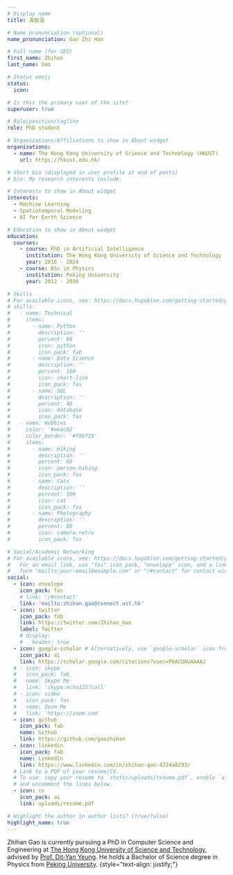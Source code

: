 ```yaml
---
# Display name
title: 高智涵

# Name pronunciation (optional)
name_pronunciation: Gao Zhi Han

# Full name (for SEO)
first_name: Zhihan
last_name: Gao

# Status emoji
status:
  icon:

# Is this the primary user of the site?
superuser: true

# Role/position/tagline
role: PhD student

# Organizations/Affiliations to show in About widget
organizations:
  - name: The Hong Kong University of Science and Technology (HKUST)
    url: https://hkust.edu.hk/

# Short bio (displayed in user profile at end of posts)
# bio: My research interests include.

# Interests to show in About widget
interests:
  - Machine Learning
  - Spatiotemporal Modeling
  - AI for Earth Science

# Education to show in About widget
education:
  courses:
    - course: PhD in Artificial Intelligence
      institution: The Hong Kong University of Science and Technology
      year: 2016 - 2024
    - course: BSc in Physics
      institution: Peking University
      year: 2012 - 2016

# Skills
# For available icons, see: https://docs.hugoblox.com/getting-started/page-builder/#icons
# skills:
#   - name: Technical
#     items:
#       - name: Python
#         description: ''
#         percent: 80
#         icon: python
#         icon_pack: fab
#       - name: Data Science
#         description: ''
#         percent: 100
#         icon: chart-line
#         icon_pack: fas
#       - name: SQL
#         description: ''
#         percent: 40
#         icon: database
#         icon_pack: fas
#   - name: Hobbies
#     color: '#eeac02'
#     color_border: '#f0bf23'
#     items:
#       - name: Hiking
#         description: ''
#         percent: 60
#         icon: person-hiking
#         icon_pack: fas
#       - name: Cats
#         description: ''
#         percent: 100
#         icon: cat
#         icon_pack: fas
#       - name: Photography
#         description: ''
#         percent: 80
#         icon: camera-retro
#         icon_pack: fas

# Social/Academic Networking
# For available icons, see: https://docs.hugoblox.com/getting-started/page-builder/#icons
#   For an email link, use "fas" icon pack, "envelope" icon, and a link in the
#   form "mailto:your-email@example.com" or "/#contact" for contact widget.
social:
  - icon: envelope
    icon_pack: fas
    # link: '/#contact'
    link: 'mailto:zhihan.gao@connect.ust.hk'
  - icon: twitter
    icon_pack: fab
    link: https://twitter.com/Zhihan_Gao
    label: Twitter
    # display:
    #   header: true
  - icon: google-scholar # Alternatively, use `google-scholar` icon from `ai` icon pack
    icon_pack: ai
    link: https://scholar.google.com/citations?user=P6ACUAUAAAAJ
  # - icon: skype
  #   icon_pack: fab
  #   name: Skype Me
  #   link: 'skype:echo123?call'
  # - icon: video
  #   icon_pack: fas
  #   name: Zoom Me
  #   link: 'https://zoom.com'
  - icon: github
    icon_pack: fab
    name: Github
    link: https://github.com/gaozhihan
  - icon: linkedin
    icon_pack: fab
    name: LinkedIn
    link: https://www.linkedin.com/in/zhihan-gao-4224a8293/
  # Link to a PDF of your resume/CV.
  # To use: copy your resume to `static/uploads/resume.pdf`, enable `ai` icons in `params.yaml`,
  # and uncomment the lines below.
  - icon: cv
    icon_pack: ai
    link: uploads/resume.pdf

# Highlight the author in author lists? (true/false)
highlight_name: true
---
```


Zhihan Gao is currently pursuing a PhD in Computer Science and Engineering at [The Hong Kong University of Science and Technology](https://hkust.edu.hk/), advised by [Prof. Dit-Yan Yeung](https://sites.google.com/view/dyyeung/). He holds a Bachelor of Science degree in Physics from [Peking University](https://www.pku.edu.cn/).
{style="text-align: justify;"}
